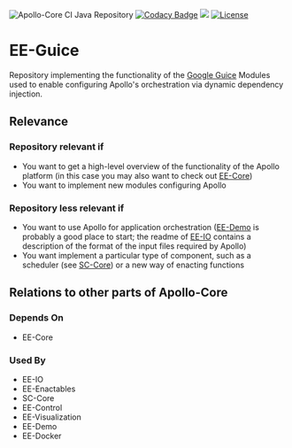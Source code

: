 ![Apollo-Core CI Java Repository](https://github.com/Apollo-Core/EE-Guice/workflows/Apollo-Core%20CI%20Java%20Repository/badge.svg) 
[![Codacy Badge](https://api.codacy.com/project/badge/Grade/c4ee791652fe46c281a4611dfdd50676)](https://app.codacy.com/gh/Apollo-Core/EE-Guice?utm_source=github.com&utm_medium=referral&utm_content=Apollo-Core/EE-Guice&utm_campaign=Badge_Grade_Settings)
[![](https://jitpack.io/v/Apollo-Core/EE-Guice.svg)](https://jitpack.io/#Apollo-Core/EE-Guice)
[![License](https://img.shields.io/badge/License-Apache%202.0-blue.svg)](https://opensource.org/licenses/Apache-2.0)

# EE-Guice
Repository implementing the functionality of the [Google Guice](https://github.com/google/guice) Modules used to enable configuring Apollo's orchestration via dynamic dependency injection.

## Relevance

### Repository relevant if

+ You want to get a high-level overview of the functionality of the Apollo platform (in this case you may also want to check out [EE-Core](https://github.com/Apollo-Core/EE-Core))
+ You want to implement new modules configuring Apollo

### Repository less relevant if

+ You want to use Apollo for application orchestration ([EE-Demo](https://github.com/Apollo-Core/EE-Demo) is probably a good place to start; the readme of [EE-IO](https://github.com/Apollo-Core/EE-Demo) contains a description of the format of the input files required by Apollo)
+ You want implement a particular type of component, such as a scheduler (see [SC-Core](https://github.com/Apollo-Core/SC-Core)) or a new way of enacting functions

## Relations to other parts of Apollo-Core

### Depends On
  + EE-Core

### Used By
  + EE-IO
  + EE-Enactables
  + SC-Core
  + EE-Control
  + EE-Visualization
  + EE-Demo
  + EE-Docker

